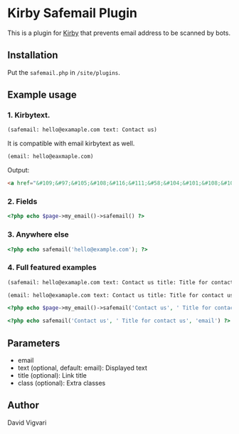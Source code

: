 # Kirby Safemail Plugin

This is a plugin for [Kirby](http://getkirby.com/) that prevents email address to be scanned by bots.

## Installation

Put the `safemail.php` in `/site/plugins`.

## Example usage

### 1. Kirbytext.

```markdown
(safemail: hello@examaple.com text: Contact us)
```

It is compatible with email kirbytext as well.
```markdown
(email: hello@eaxmaple.com)
```

Output:
```html
<a href="&#109;&#97;&#105;&#108;&#116;&#111;&#58;&#104;&#101;&#108;&#108;&#111;&#64;&#101;&#120;&#97;&#109;&#112;&#108;&#101;&#46;&#99;&#111;&#109;" style="unicode-bidi:bidi-override;direction:rtl">moc.elpmaxe@olleh</a>
```

### 2. Fields
```php
<?php echo $page->my_email()->safemail() ?>
```

### 3. Anywhere else
```php
<?php echo safemail('hello@example.com'); ?>
```

### 4. Full featured examples
```markdown
(safemail: hello@examaple.com text: Contact us title: Title for contact us, class: email)

(email: hello@examaple.com text: Contact us title: Title for contact us, class: email)
```

```php
<?php echo $page->my_email()->safemail('Contact us', ' Title for contact us', 'email') ?>
```

```php
<?php echo safemail('Contact us', ' Title for contact us', 'email') ?>
```

## Parameters
* email 
* text (optional, default: email): Displayed text
* title (optional): Link title
* class (optional): Extra classes

## Author

David Vigvari
